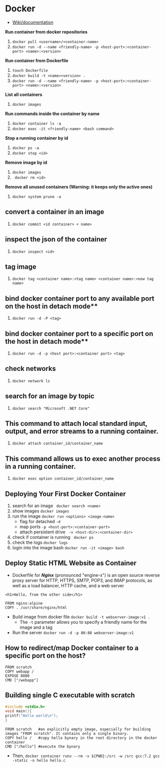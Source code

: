 # Docker

- [Wiki/documentation](https://github.com/SuperMarioOfficial/Docker_tutorials/wiki/Documentation)


**Run container from docker repositories**
1. `docker pull <username>/<container-name>`
2. `docker run -d --name <friendly-name> -p <host-port>:<container-port> <name>:<version>` 

**Run container from Dockerfile**
1. `touch Dockerfile`
2. `docker build -t <name><version> .`
3. `docker run -d --name <friendly-name> -p <host-port>:<container-port> <name>:<version>` 

**List all containers**
1.  `docker images`

**Run commands inside the container by name**
1. `docker container ls -a`
2. `docker exec -it <friendly-name> <bash command>`

**Stop a running container by id**
1. `docker ps -a`
2. `docker stop <id>`

**Remove image by id**
1. `docker images`
2. ` docker rm <id>`

**Remove all unused containers (Warning: it keeps only the active ones)**
1. `docker system prune -a`


## convert a container in an image
1. `docker commit <id container> < name>`

## inspect the json of the container
1. `docker inspect <id>`

## tag image
1. `docker tag <container name>:<tag name> <container name>:<new tag name>`

## bind docker container port to any available port on the host in detach mode**
1. `docker run -d -P <tag>`

## bind docker container port to a specific port on the host in detach mode**
1. `docker run -d -p <host port>:<container port> <tag>`

## check networks
1. `docker network ls`

## search for an image by topic
1. `docker search "Microsoft .NET Core"`

## This command to attach local standard input, output, and error streams to a running container.
1. `docker attach container_id/container_name`

## This command allows us to exec another process in a running container.
1. `docker exec option container_id/container_name`

## Deploying Your First Docker Container
1. search for an image ``` docker search <name>```
2. show images ```docker images```
3. run the image ```docker run <options> <image-name>```
    - flag for detached ```-d```  
    - map ports ```-p <host-port>:<container-port> ```
    - attach persistent drive ``` -v <host-dir>:<container-dir>```
5. check if container is running ``` docker ps```
6. check the logs ```docker logs```
7. login into the image bash ```docker run -it <image> bash```

## Deploy Static HTML Website as Container
- Dockerfile for ***Nginx*** (pronounced "engine-x") is an open source reverse proxy server for HTTP, HTTPS, SMTP, POP3, and IMAP protocols, as well as a load balancer, HTTP cache, and a web server
```
<h1>Hello, from the other side</h1>
```
```
FROM nginx:alpine
COPY . /usr/share/nginx/html
```
- Build image from docker file ```docker build -t webserver-image:v1 .```
  - The ```-t``` parameter allows you to specify a friendly name for the image and a tag
- Run the server ```docker run -d -p 80:80 webserver-image:v1```

## How to redirect/map Docker container to a specific port on the host? 
```
FROM scratch
COPY webapp /
EXPOSE 8080
CMD ["/webapp"]
```

## Building single C executable with scratch 
```c
#include <stdio.h>
void main(){
printf("Hello world\n");
}
```
```
FROM scratch   #an explicitly empty image, especially for building images "FROM scratch". It contains only a single binary.
COPY hello /   #copy hello bynary in the root directory in the docker container
CMD ["/hello"] #execute the bynary 
```
- Then, ```docker container runv --rm -v ${PWD}:/src -w /src gcc:7.2 gcc -static -o hello hello.c```


